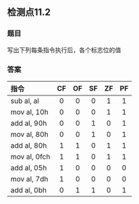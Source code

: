 ## 检测点11.2 

### 题目

写出下列每条指令执行后，各个标志位的值

### 答案

|指令|CF|OF|SF|ZF|PF|
|:--------|:-----:|:-----:|:-----:|:-----:|:-----:|
| sub al, al |0|0|0|1|1|
| mov al, 10h |0|0|0|1|1|
| add al, 90h |0|0|1|0|1|
| mov al, 80h |0|0|1|0|1|
| add al, 80h |1|1|0|1|1|
| mov al, 0fch |1|1|0|1|1|
| add al, 05h |1|0|0|0|0|
| mov al, 7dh |1|0|0|0|0|
| add al, 0bh |0|1|1|0|1|